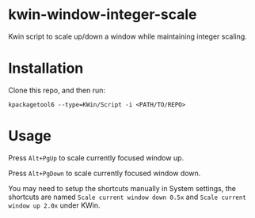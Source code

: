 # kwin-window-integer-scale

Kwin script to scale up/down a window while maintaining integer scaling.

# Installation

Clone this repo, and then run:

```
kpackagetool6 --type=KWin/Script -i <PATH/TO/REPO>
```

# Usage

Press `Alt+PgUp` to scale currently focused window up.

Press `Alt+PgDown` to scale currently focused window down.

You may need to setup the shortcuts manually in System settings, the shortcuts are named `Scale current window down 0.5x` and `Scale current window up 2.0x` under KWin.
